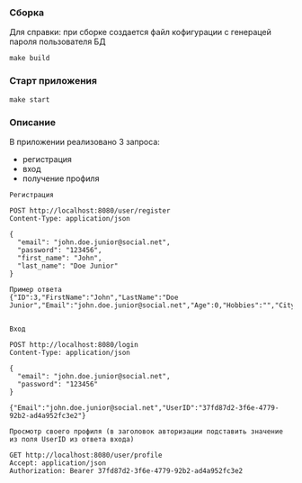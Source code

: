 ### Сборка
Для справки: при сборке создается файл кофигурации с 
генерацей пароля пользователя БД 
```shell
make build
```

### Старт приложения
```shell
make start
```

### Описание
В приложении реализовано 3 запроса:
- регистрация
- вход
- получение профиля

```text
Регистрация

POST http://localhost:8080/user/register
Content-Type: application/json

{
  "email": "john.doe.junior@social.net",
  "password": "123456",
  "first_name": "John",
  "last_name": "Doe Junior"
}

Пример ответа
{"ID":3,"FirstName":"John","LastName":"Doe Junior","Email":"john.doe.junior@social.net","Age":0,"Hobbies":"","City":""}


Вход

POST http://localhost:8080/login
Content-Type: application/json

{
  "email": "john.doe.junior@social.net",
  "password": "123456"
}

{"Email":"john.doe.junior@social.net","UserID":"37fd87d2-3f6e-4779-92b2-ad4a952fc3e2"}

Просмотр своего профиля (в заголовок авторизации подставить значение из поля UserID из ответа входа)

GET http://localhost:8080/user/profile
Accept: application/json
Authorization: Bearer 37fd87d2-3f6e-4779-92b2-ad4a952fc3e2
```